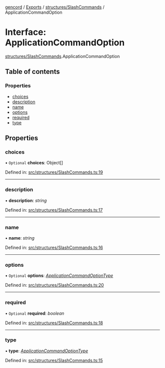 [gencord](../README.md) / [Exports](../modules.md) / [structures/SlashCommands](../modules/structures_slashcommands.md) / ApplicationCommandOption

# Interface: ApplicationCommandOption

[structures/SlashCommands](../modules/structures_slashcommands.md).ApplicationCommandOption

## Table of contents

### Properties

- [choices](structures_slashcommands.applicationcommandoption.md#choices)
- [description](structures_slashcommands.applicationcommandoption.md#description)
- [name](structures_slashcommands.applicationcommandoption.md#name)
- [options](structures_slashcommands.applicationcommandoption.md#options)
- [required](structures_slashcommands.applicationcommandoption.md#required)
- [type](structures_slashcommands.applicationcommandoption.md#type)

## Properties

### choices

• `Optional` **choices**: Object[]

Defined in: [src/structures/SlashCommands.ts:19](https://github.com/Gencord/gencord/blob/a52c25b/src/structures/SlashCommands.ts#L19)

---

### description

• **description**: _string_

Defined in: [src/structures/SlashCommands.ts:17](https://github.com/Gencord/gencord/blob/a52c25b/src/structures/SlashCommands.ts#L17)

---

### name

• **name**: _string_

Defined in: [src/structures/SlashCommands.ts:16](https://github.com/Gencord/gencord/blob/a52c25b/src/structures/SlashCommands.ts#L16)

---

### options

• `Optional` **options**: [_ApplicationCommandOptionType_](../enums/structures_slashcommands.applicationcommandoptiontype.md)

Defined in: [src/structures/SlashCommands.ts:20](https://github.com/Gencord/gencord/blob/a52c25b/src/structures/SlashCommands.ts#L20)

---

### required

• `Optional` **required**: _boolean_

Defined in: [src/structures/SlashCommands.ts:18](https://github.com/Gencord/gencord/blob/a52c25b/src/structures/SlashCommands.ts#L18)

---

### type

• **type**: [_ApplicationCommandOptionType_](../enums/structures_slashcommands.applicationcommandoptiontype.md)

Defined in: [src/structures/SlashCommands.ts:15](https://github.com/Gencord/gencord/blob/a52c25b/src/structures/SlashCommands.ts#L15)
